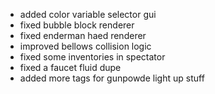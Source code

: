 - added color variable selector gui
- fixed bubble block renderer
- fixed enderman haed renderer
- improved bellows collision logic
- fixed some inventories in spectator
- fixed a faucet fluid dupe
- added more tags for gunpowde light up stuff